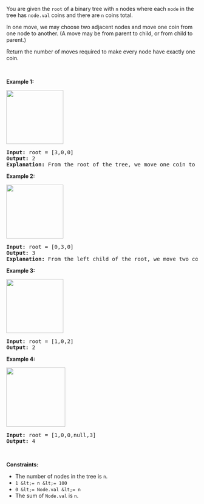 You are given the `` root `` of a binary tree with `` n `` nodes where each `` node `` in the tree has `` node.val `` coins and there are `` n `` coins total.

In one move, we may choose two adjacent nodes and move one coin from one node to another. (A move may be from parent to child, or from child to parent.)

Return the number of moves required to make every node have exactly one coin.

&nbsp;

__Example 1:__

<img alt="" src="https://assets.leetcode.com/uploads/2019/01/18/tree1.png" style="width: 150px; height: 142px;"/>

<pre>
<strong>Input:</strong> root = [3,0,0]
<strong>Output:</strong> 2
<strong>Explanation: </strong>From the root of the tree, we move one coin to its left child, and one coin to its right child.
</pre>

__Example 2:__

<img alt="" src="https://assets.leetcode.com/uploads/2019/01/18/tree2.png" style="width: 150px; height: 142px;"/>

<pre>
<strong>Input:</strong> root = [0,3,0]
<strong>Output:</strong> 3
<strong>Explanation: </strong>From the left child of the root, we move two coins to the root [taking two moves].  Then, we move one coin from the root of the tree to the right child.
</pre>

__Example 3:__

<img alt="" src="https://assets.leetcode.com/uploads/2019/01/18/tree3.png" style="width: 150px; height: 142px;"/>

<pre>
<strong>Input:</strong> root = [1,0,2]
<strong>Output:</strong> 2
</pre>

__Example 4:__

<img alt="" src="https://assets.leetcode.com/uploads/2019/01/18/tree4.png" style="width: 155px; height: 156px;"/>

<pre>
<strong>Input:</strong> root = [1,0,0,null,3]
<strong>Output:</strong> 4
</pre>

&nbsp;

__Constraints:__

*   The number of nodes in the tree is `` n ``.
*   `` 1 &lt;= n &lt;= 100 ``
*   `` 0 &lt;= Node.val &lt;= n ``
*   The sum of `` Node.val `` is `` n ``.